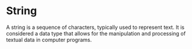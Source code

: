 # String

A string is a sequence of characters, typically used to represent text. It is considered a data type that allows for the manipulation and processing of textual data in computer programs.



